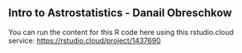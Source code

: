 ## Intro to Astrostatistics - Danail Obreschkow
You can run the content for this R code here using this rstudio.cloud service:
https://rstudio.cloud/project/1437690
